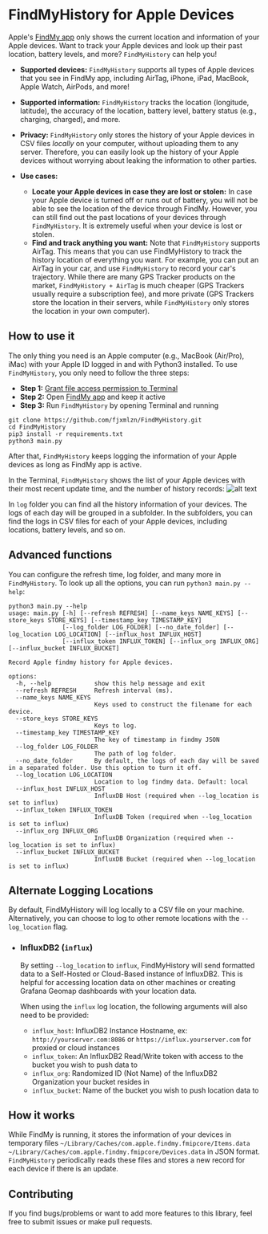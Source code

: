 # FindMyHistory for Apple Devices

Apple's [FindMy app](https://apps.apple.com/us/app/find-my/id1514844621) only shows the current location and information of your Apple devices. Want to track your Apple devices and look up their past location, battery levels, and more? `FindMyHistory` can help you!

* **Supported devices:** `FindMyHistory` supports all types of Apple devices that you see in FindMy app, including AirTag, iPhone, iPad, MacBook, Apple Watch, AirPods, and more!

* **Supported information:** `FindMyHistory` tracks the location (longitude, latitude), the accuracy of the location, battery level, battery status (e.g., charging, charged), and more.

* **Privacy:** `FindMyHistory` only stores the history of your Apple devices in CSV files *locally* on your computer, without uploading them to any server. Therefore, you can easily look up the history of your Apple devices without worrying about leaking the information to other parties. 

* **Use cases:** 
	* **Locate your Apple devices in case they are lost or stolen:** In case your Apple device is turned off or runs out of battery, you will not be able to see the location of the device through FindMy. However, you can still find out the past locations of your devices through `FindMyHistory`. It is extremely useful when your device is lost or stolen. 
	* **Find and track anything you want:** Note that `FindMyHistory` supports AirTag. This means that you can use FindMyHistory to track the history location of everything you want. For example, you can put an AirTag in your car, and use `FindMyHistory` to record your car's trajectory. While there are many GPS Tracker products on the market, `FindMyHistory + AirTag` is much cheaper (GPS Trackers usually require a subscription fee), and more private (GPS Trackers store the location in their servers, while `FindMyHistory` only stores the location in your own computer).

## How to use it

The only thing you need is an Apple computer (e.g., MacBook (Air/Pro), iMac) with your Apple ID logged in and with Python3 installed. To use `FindMyHistory`, you only need to follow the three steps: 

* **Step 1:** [Grant file access permission to Terminal](https://osxdaily.com/2018/10/09/fix-operation-not-permitted-terminal-error-macos/) 
* **Step 2:** Open [FindMy app](https://apps.apple.com/us/app/find-my/id1514844621) and keep it active
* **Step 3:** Run `FindMyHistory` by opening Terminal and running

```
git clone https://github.com/fjxmlzn/FindMyHistory.git
cd FindMyHistory
pip3 install -r requirements.txt
python3 main.py
```

After that, `FindMyHistory` keeps logging the information of your Apple devices as long as FindMy app is active. 

In the Terminal, `FindMyHistory` shows the list of your Apple devices with their most recent update time, and the number of history records:
![alt text](figures/terminal.png)

In `log` folder you can find all the history information of your devices. The logs of each day will be grouped in a subfolder. In the subfolders, you can find the logs in CSV files for each of your Apple devices, including locations, battery levels, and so on.


## Advanced functions

You can configure the refresh time, log folder, and many more in `FindMyHistory`. To look up all the options, you can run `python3 main.py --help`:

```
python3 main.py --help
usage: main.py [-h] [--refresh REFRESH] [--name_keys NAME_KEYS] [--store_keys STORE_KEYS] [--timestamp_key TIMESTAMP_KEY]
               [--log_folder LOG_FOLDER] [--no_date_folder] [--log_location LOG_LOCATION] [--influx_host INFLUX_HOST]
               [--influx_token INFLUX_TOKEN] [--influx_org INFLUX_ORG] [--influx_bucket INFLUX_BUCKET]

Record Apple findmy history for Apple devices.

options:
  -h, --help            show this help message and exit
  --refresh REFRESH     Refresh interval (ms).
  --name_keys NAME_KEYS
                        Keys used to construct the filename for each device.
  --store_keys STORE_KEYS
                        Keys to log.
  --timestamp_key TIMESTAMP_KEY
                        The key of timestamp in findmy JSON
  --log_folder LOG_FOLDER
                        The path of log folder.
  --no_date_folder      By default, the logs of each day will be saved in a separated folder. Use this option to turn it off.
  --log_location LOG_LOCATION
                        Location to log findmy data. Default: local
  --influx_host INFLUX_HOST
                        InfluxDB Host (required when --log_location is set to influx)
  --influx_token INFLUX_TOKEN
                        InfluxDB Token (required when --log_location is set to influx)
  --influx_org INFLUX_ORG
                        InfluxDB Organization (required when --log_location is set to influx)
  --influx_bucket INFLUX_BUCKET
                        InfluxDB Bucket (required when --log_location is set to influx)
```

## Alternate Logging Locations

By default, FindMyHistory will log locally to a CSV file on your machine. Alternatively, you can choose to log to other remote locations with the `--log_location` flag.

 - ### InfluxDB2 (`influx`)

    By setting `--log_location` to `influx`, FindMyHistory will send formatted data to a Self-Hosted or Cloud-Based instance of InfluxDB2. This is helpful for accessing location data on other machines or creating Grafana Geomap dashboards with your location data.

    When using the `influx` log location, the following arguments will also need to be provided:

    - `influx_host`: InfluxDB2 Instance Hostname, ex: `http://yourserver.com:8086` or `https://influx.yourserver.com` for proxied or cloud instances
    - `influx_token`: An InfluxDB2 Read/Write token with access to the bucket you wish to push data to
    - `influx_org`: Randomized ID (Not Name) of the InfluxDB2 Organization your bucket resides in
    - `influx_bucket`: Name of the bucket you wish to push location data to
## How it works

While FindMy is running, it stores the information of your devices in temporary files `~/Library/Caches/com.apple.findmy.fmipcore/Items.data` `~/Library/Caches/com.apple.findmy.fmipcore/Devices.data` in JSON format. `FindMyHistory` periodically reads these files and stores a new record for each device if there is an update. 

## Contributing

If you find bugs/problems or want to add more features to this library, feel free to submit issues or make pull requests.


